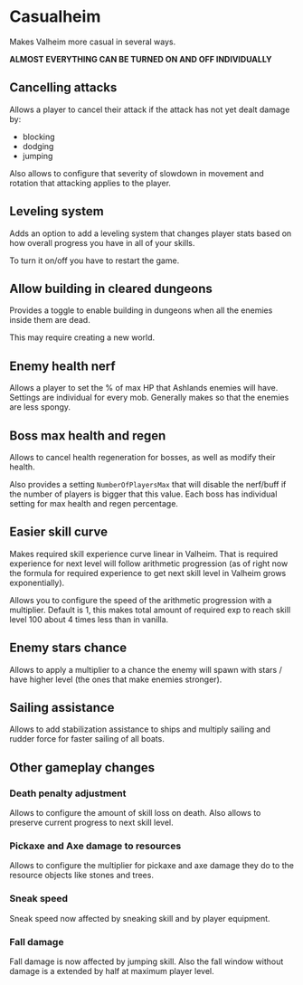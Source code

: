 # Casualheim
Makes Valheim more casual in several ways.

**ALMOST EVERYTHING CAN BE TURNED ON AND OFF INDIVIDUALLY**

## Cancelling attacks
Allows a player to cancel their attack if the attack has not yet dealt damage by:
- blocking
- dodging
- jumping

Also allows to configure that severity of slowdown in movement and rotation that attacking applies to the player.

## Leveling system
Adds an option to add a leveling system that changes player stats based on how overall progress you have in all of your skills.

To turn it on/off you have to restart the game.

## Allow building in cleared dungeons
Provides a toggle to enable building in dungeons when all the enemies inside them are dead.

This may require creating a new world.

## Enemy health nerf
Allows a player to set the % of max HP that Ashlands enemies will have.
Settings are individual for every mob.
Generally makes so that the enemies are less spongy.

## Boss max health and regen
Allows to cancel health regeneration for bosses, as well as modify their health.

Also provides a setting `NumberOfPlayersMax` that will disable the nerf/buff if the number of players is bigger that this value.
Each boss has individual setting for max health and regen percentage.

## Easier skill curve
Makes required skill experience curve linear in Valheim. That is required experience for next level will follow arithmetic progression (as of right now the formula for required experience to get next skill level in Valheim grows exponentially).

Allows you to configure the speed of the arithmetic progression with a multiplier. Default is 1, this makes total amount of required exp to reach skill level 100 about 4 times less than in vanilla.

## Enemy stars chance
Allows to apply a multiplier to a chance the enemy will spawn with stars / have higher level (the ones that make enemies stronger).

## Sailing assistance
Allows to add stabilization assistance to ships and multiply sailing and rudder force for faster sailing of all boats.

## Other gameplay changes
### Death penalty adjustment
Allows to configure the amount of skill loss on death. Also allows to preserve current progress to next skill level.
### Pickaxe and Axe damage to resources
Allows to configure the multiplier for pickaxe and axe damage they do to the resource objects like stones and trees.
### Sneak speed
Sneak speed now affected by sneaking skill and by player equipment.
### Fall damage
Fall damage is now affected by jumping skill. Also the fall window without damage is a extended by half at maximum player level.